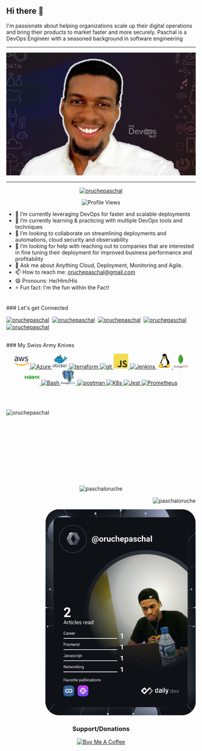 ## Hi there 👋
<p> I'm passionate about helping organizations scale up their digital operations and bring their products to market faster and more securely. Paschal is a DevOps Engineer with a seasoned background in software engineering</p>

<hr/>
<img src="assets/The%20DevOps%20Guy.png" style="border-radius:20"/>
<hr/>

<p align="center"> <a href="https://twitter.com/oruchepaschal" target="blank"><img src="https://img.shields.io/twitter/follow/oruchepaschal?logo=twitter&style=for-the-badge" alt="oruchepaschal" /></a> </p>

<!--<p align=”center”> <a href=”https://linkedin.com/in/oruchepaschal”> <img src=”https://img.shields.io/badge/LinkedIn?style=flat&logo=linkedin&Color=0F52BA"></a></p>-->

<!-- ![](https://komarev.com/ghpvc/?username=oruchepaschal&color=0F52BA)-->
<p align="center">
  <img src="https://komarev.com/ghpvc/?username=oruchepaschal&color=0F52BA" alt="Profile Views" />
</p>



- 🔭 I’m currently leveraging DevOps for faster and scalable deployments
- 🌱 I’m currently learning & practicing with multiple DevOps tools and techniques
- 👯 I’m looking to collaborate on streamlining deployments and automations, cloud security and observability
- 🤔 I’m looking for help with reaching out to companies that are interested in fine tuning their deployment for improved business performance and profitability
- 💬 Ask me about Anything Cloud, Deployment, Monitoring and Agile. 
- 📫 How to reach me: oruchepaschal@gmail.com
- 😄 Pronouns: He/Him/His
- ⚡ Fun fact: I'm the fun within the Fact!

<br>
### Let's get Connected  

<a href="https://dev.to/oruchepaschal" target="blank"><img align="center" src="https://cdn.jsdelivr.net/npm/simple-icons@3.0.1/icons/dev-dot-to.svg" alt="oruchepaschal" height="30" width="40" /></a>&nbsp;
<a href="https://twitter.com/oruchepaschal" target="blank"><img align="center" src="https://raw.githubusercontent.com/rahuldkjain/github-profile-readme-generator/master/src/images/icons/Social/twitter.svg" alt="oruchepaschal" height="30" width="40" /></a>&nbsp;
<a href="https://linkedin.com/in/oruchepaschal" target="blank"><img align="center" src="https://raw.githubusercontent.com/rahuldkjain/github-profile-readme-generator/master/src/images/icons/Social/linked-in-alt.svg" alt="oruchepaschal" height="30" width="40" /></a>&nbsp;
<a href="https://facebook.com/oruchepaschal" target="blank"><img align="center" src="https://raw.githubusercontent.com/rahuldkjain/github-profile-readme-generator/master/src/images/icons/Social/facebook.svg" alt="oruchepaschal" height="30" width="40" /></a>&nbsp;
<a href="https://instagram.com/oruchepaschal" target="blank"><img align="center" src="https://raw.githubusercontent.com/rahuldkjain/github-profile-readme-generator/master/src/images/icons/Social/instagram.svg" alt="oruchepaschal" height="30" width="40" /></a>

<br>
### My Swiss Army Knives  
<br>
<p align="center"> <a href="https://aws.amazon.com" target="_blank"> <img src="https://raw.githubusercontent.com/devicons/devicon/master/icons/amazonwebservices/amazonwebservices-original-wordmark.svg" alt="aws" width="40" height="40"/> </a><a href="https://azure.microsoft.com/" target="_blank"> <img src="https://cdn.jsdelivr.net/gh/devicons/devicon/icons/azure/azure-original.svg" alt="Azure" width="40" height="40"/> </a> <a href="https://www.docker.com/" target="_blank"> <img src="https://raw.githubusercontent.com/devicons/devicon/master/icons/docker/docker-original-wordmark.svg" alt="docker" width="40" height="40"/> </a>  <a href="https://terraform.io/" target="_blank"> <img src="https://cdn.jsdelivr.net/gh/devicons/devicon/icons/terraform/terraform-original-wordmark.svg" alt="terraform" width="40" height="40"/> </a> <a href="https://git-scm.com/" target="_blank"> <img src="https://www.vectorlogo.zone/logos/git-scm/git-scm-icon.svg" alt="git" width="40" height="40"/> </a> <a href="https://developer.mozilla.org/en-US/docs/Web/JavaScript" target="_blank"> <img src="https://raw.githubusercontent.com/devicons/devicon/master/icons/javascript/javascript-original.svg" alt="javascript" width="40" height="40"/> </a> <a href="https://jenkins.io/" target="_blank"> <img src="https://cdn.jsdelivr.net/gh/devicons/devicon/icons/jenkins/jenkins-original.svg" alt="Jenkins" width="40" height="40"/> </a>  <a href="https://www.linux.org/" target="_blank"> <img src="https://raw.githubusercontent.com/devicons/devicon/master/icons/linux/linux-original.svg" alt="linux" width="40" height="40"/> </a> <a href="https://www.mongodb.com/" target="_blank"> <img src="https://raw.githubusercontent.com/devicons/devicon/master/icons/mongodb/mongodb-original-wordmark.svg" alt="mongodb" width="40" height="40"/> </a> <a href="https://www.nginx.com" target="_blank"> <img src="https://raw.githubusercontent.com/devicons/devicon/master/icons/nginx/nginx-original.svg" alt="nginx" width="40" height="40"/> </a> <a href="https://www.gnu.org/software/bash/" target="_blank"> <img src="https://cdn.jsdelivr.net/gh/devicons/devicon/icons/bash/bash-original.svg" alt="Bash" width="40" height="40"/> </a>  </a> <a href="https://www.postgresql.org" target="_blank"> <img src="https://raw.githubusercontent.com/devicons/devicon/master/icons/postgresql/postgresql-original-wordmark.svg" alt="postgresql" width="40" height="40"/> </a> <a href="https://postman.com" target="_blank"> <img src="https://www.vectorlogo.zone/logos/getpostman/getpostman-icon.svg" alt="postman" width="40" height="40"/> </a> <a href="https://www.kubernetes.io" target="_blank"> <img src="https://cdn.jsdelivr.net/gh/devicons/devicon/icons/kubernetes/kubernetes-plain.svg" alt="K8s" width="40" height="40"/> <a href="https://jestjs.io/" target="_blank"> <img src="https://cdn.jsdelivr.net/gh/devicons/devicon/icons/jest/jest-plain.svg" alt="Jest" width="40" height="40"/> </a> <a href="https://newrelic.com/" target="_blank"> <img src="https://cdn.jsdelivr.net/gh/devicons/devicon/icons/prometheus/prometheus-original.svg" alt="Prometheus" width="40" height="40"/> </a> </p>

<br/><br>

<p align="left"><img align="left" src="https://github-readme-stats.vercel.app/api/top-langs?username=oruchepaschal&show_icons=true&locale=en&layout=compact&theme=dark&hide=html,css,scss&count_private=true&include_all_commits=true&langs_count=8&cache_seconds=1800&border_radius=15" height="200" width="450" alt="oruchepaschal" /></p>  <br>

<p align="center"><img align="center" src="https://github-readme-streak-stats.herokuapp.com/?user=oruchepaschal&theme=dark&include_all_commits=true&cache_seconds=1800&count_private=true&layout=compact&border_radius=15" alt="paschaloruche" /></p>  

<p align="right"><img align="center" src="https://github-readme-stats.vercel.app/api?username=oruchepaschal&show_icons=true&locale=en&theme=dracula&count_private=true&include_all_commits=true&cache_seconds=1800&border_radius=15" height="200" width="500" alt="paschaloruche" /></p>

<p align="right">
<a href="https://app.daily.dev/oruchepaschal"><img src="https://github.com/oruchepaschal/oruchepaschal/blob/main/devcard.svg" width="400" alt="Oruche Paschal's Dev Card"/></a> </p>

<h3 align="center"> Support/Donations</h3>

<p align="center">
<a href="https://www.buymeacoffee.com/oruchepaschal" target="_blank"><img src="https://cdn.buymeacoffee.com/buttons/v2/default-yellow.png" alt="Buy Me A Coffee" style="height: 60px !important;width: 217px !important;" ></a>
</p>

